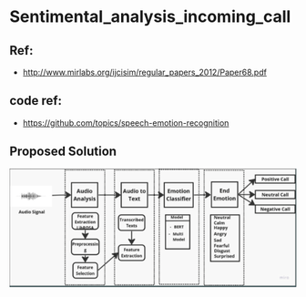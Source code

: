 # Sentimental_analysis_incoming_call

## Ref: 

- http://www.mirlabs.org/ijcisim/regular_papers_2012/Paper68.pdf

## code ref: 

- https://github.com/topics/speech-emotion-recognition

## Proposed Solution  

![Solution-workflow](image1.png)
